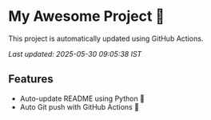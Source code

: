 # My Awesome Project 🚀

This project is automatically updated using GitHub Actions.

_Last updated: 2025-05-30 09:05:38 IST_

## Features
- Auto-update README using Python 🐍
- Auto Git push with GitHub Actions 🤖
